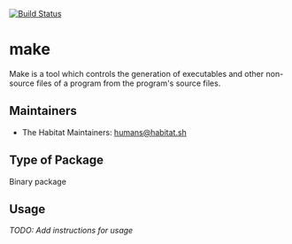 [![Build Status](https://dev.azure.com/chefcorp-partnerengineering/Chef%20Base%20Plans/_apis/build/status/chef-base-plans.make?branchName=master)](https://dev.azure.com/chefcorp-partnerengineering/Chef%20Base%20Plans/_build/latest?definitionId=69&branchName=master)

# make

Make is a tool which controls the generation of executables and other non-source files of a program from the program's source files.

## Maintainers

* The Habitat Maintainers: <humans@habitat.sh>

## Type of Package

Binary package

## Usage

*TODO: Add instructions for usage*
